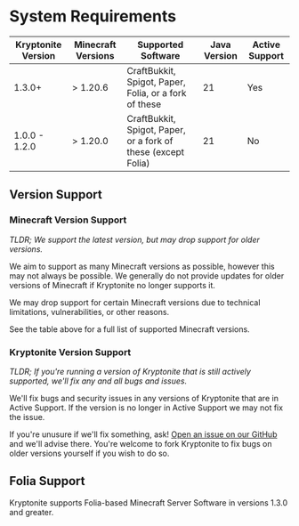 # System Requirements

| Kryptonite Version | Minecraft Versions | Supported Software                                            | Java Version | Active Support |
|--------------------|--------------------|---------------------------------------------------------------|--------------|----------------|
| 1.3.0+             | > 1.20.6           | CraftBukkit, Spigot, Paper, Folia, or a fork of these         | 21           | Yes            |
| 1.0.0 - 1.2.0      | > 1.20.0           | CraftBukkit, Spigot, Paper, or a fork of these (except Folia) | 21           | No             |

## Version Support
### Minecraft Version Support
_TLDR; We support the latest version, but may drop support for older versions._

We aim to support as many Minecraft versions as possible, however this may not always be possible.
We generally do not provide updates for older versions of Minecraft if Kryptonite no longer supports it.

We may drop support for certain Minecraft versions due to technical limitations, vulnerabilities, or other reasons.

See the table above for a full list of supported Minecraft versions.

### Kryptonite Version Support
_TLDR; If you're running a version of Kryptonite that is still actively supported, we'll fix any and all bugs and issues._

We'll fix bugs and security issues in any versions of Kryptonite that are in Active Support.
If the version is no longer in Active Support we may not fix the issue.

If you're unusure if we'll fix something, ask! [Open an issue on our GitHub](https://github.com/lewmc/kryptonite/issues) and we'll advise there.
You're welcome to fork Kryptonite to fix bugs on older versions yourself if you wish to do so.

## Folia Support
Kryptonite supports Folia-based Minecraft Server Software in versions 1.3.0 and greater.